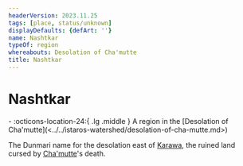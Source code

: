 ```yaml
---
headerVersion: 2023.11.25
tags: [place, status/unknown]
displayDefaults: {defArt: ''}
name: Nashtkar
typeOf: region
whereabouts: Desolation of Cha'mutte
title: Nashtkar
---
```

# Nashtkar
<div class="grid cards ext-narrow-margin ext-one-column" markdown>
-    :octicons-location-24:{ .lg .middle } A region in the [Desolation of Cha'mutte](<../../istaros-watershed/desolation-of-cha-mutte.md>)  
</div>


The Dunmari name for the desolation east of [Karawa](<../realms/dunmar/eastern-dunmar/karawa.md>), the ruined land cursed by [Cha'mutte](<../../../people/extraplanar-powers/cha-mutte.md>)'s death. 




